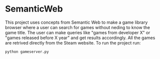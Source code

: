 # SemanticWeb

This project uses concepts from Semantic Web to make a game library browser where a user can search for games without neding to know the game title. The user can make queries like "games from developer X" or "games released before X year" and get results accordingly. All the games are retrived directly from the Steam website.
To run the project run:
```python
python gameserver.py
```
